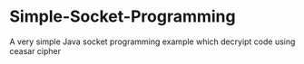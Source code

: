 # Simple-Socket-Programming
A very simple Java socket programming example which decryipt code using ceasar cipher
